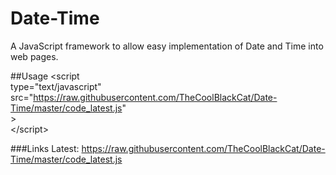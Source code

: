 # Date-Time
A JavaScript framework to allow easy implementation of Date and Time into web pages.



##Usage
&lt;script <br />
  type="text/javascript" <br />
  src="https://raw.githubusercontent.com/TheCoolBlackCat/Date-Time/master/code_latest.js" <br />
&gt; <br />
&lt;/script&gt;

###Links
Latest: https://raw.githubusercontent.com/TheCoolBlackCat/Date-Time/master/code_latest.js
